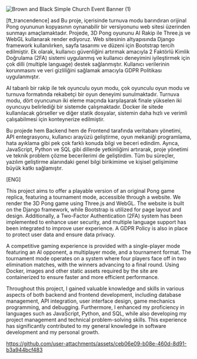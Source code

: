 
![Brown and Black Simple Church Event Banner (1)](https://github.com/user-attachments/assets/2d99b1f7-7d4c-4ceb-9d10-2d2794188dd3)

[ft_trancendence]
asd
Bu proje, içerisinde turnuva modu barındıran orijinal Pong oyununun kopyasının oynanabilir bir versiyonunu web sitesi üzerinden sunmayı amaçlamaktadır. Projede, 3D Pong oyununu AI Rakip ile Three.js ve WebGL kullanarak render ediyoruz. Web sitesinin altyapısında Django framework kullanılırken, sayfa tasarımı ve düzeni için Bootstrap tercih edilmiştir. Ek olarak, kullanıcı güvenliğini artırmak amacıyla 2 Faktörlü Kimlik Doğrulama (2FA) sistemi uygulanmış ve kullanıcı deneyimini iyileştirmek için çok dilli (multiple language) destek sağlanmıştır. Kullanıcı verilerinin korunmasını ve veri gizliliğini sağlamak amacıyla GDPR Politikası uygulanmıştır.

AI tabanlı bir rakip ile tek oyunculu oyun modu, çok oyunculu oyun modu ve turnuva formatında rekabetçi bir oyun deneyimi sunulmaktadır. Turnuva modu, dört oyuncunun iki eleme maçında karşılaşarak finale yükselen iki oyuncuyu belirlediği bir sistemde çalışmaktadır. Docker ile sitede kullanılacak görseller ve diğer statik dosyalar, sistemin daha hızlı ve verimli çalışabilmesi için konteynerize edilmiştir.

Bu projede hem Backend hem de Frontend tarafında veritabanı yönetimi, API entegrasyonu, kullanıcı arayüzü geliştirme, oyun mekaniği programlama, hata ayıklama gibi pek çok farklı konuda bilgi ve beceri edindim. Ayrıca, JavaScript, Python ve SQL gibi dillerde yetkinliğimi artırarak, proje yönetimi ve teknik problem çözme becerilerimi de geliştirdim. Tüm bu süreçler, yazılım geliştirme alanındaki genel bilgi birikimime ve kişisel gelişimime büyük katkı sağlamıştır.

[ENG]

This project aims to offer a playable version of an original Pong game replica, featuring a tournament mode, accessible through a website. We render the 3D Pong game using Three.js and WebGL. The website is built on the Django framework, while Bootstrap is utilized for page layout and design. Additionally, a Two-Factor Authentication (2FA) system has been implemented to enhance user security, and multiple language support has been integrated to improve user experience. A GDPR Policy is also in place to protect user data and ensure data privacy.

A competitive gaming experience is provided with a single-player mode featuring an AI opponent, a multiplayer mode, and a tournament format. The tournament mode operates on a system where four players face off in two elimination matches, with the winners advancing to a final round. Using Docker, images and other static assets required by the site are containerized to ensure faster and more efficient performance.

Throughout this project, I gained valuable knowledge and skills in various aspects of both backend and frontend development, including database management, API integration, user interface design, game mechanics programming, and debugging. Furthermore, I enhanced my proficiency in languages such as JavaScript, Python, and SQL, while also developing my project management and technical problem-solving skills. This experience has significantly contributed to my general knowledge in software development and my personal growth.

https://github.com/user-attachments/assets/ceb06e09-b08e-460d-8d91-b3a944bcf483
